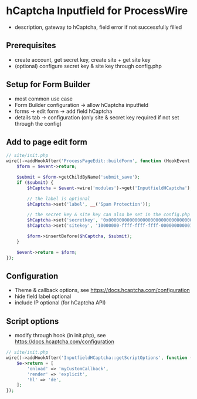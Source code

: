 # hCaptcha Inputfield for ProcessWire

- description, gateway to hCaptcha, field error if not successfully filled

## Prerequisites

- create account, get secret key, create site + get site key
- (optional) configure secret key & site key through config.php

## Setup for Form Builder

- most common use case
- Form Builder configuration -> allow hCaptcha inputfield
- forms -> edit form -> add field hCaptcha
- details tab -> configuration (only site & secret key required if not set through the config)

## Add to page edit form

```php
// site/init.php
wire()->addHookAfter('ProcessPageEdit::buildForm', function (HookEvent $event) {
    $form = $event->return;

    $submit = $form->getChildByName('submit_save');
    if ($submit) {
        $hCaptcha = $event->wire('modules')->get('InputfieldHCaptcha');

        // the label is optional
        $hCaptcha->set('label', __('Spam Protection'));

        // the secret key & site key can also be set in the config.php
        $hCaptcha->set('secretkey', '0x0000000000000000000000000000000000000000');
        $hCaptcha->set('sitekey', '10000000-ffff-ffff-ffff-000000000001');

        $form->insertBefore($hCaptcha, $submit);
    }

    $event->return = $form;
});
```

## Configuration

- Theme & callback options, see https://docs.hcaptcha.com/configuration
- hide field label optional
- include IP optional (for hCaptcha API)

## Script options

- modify through hook (in init.php), see https://docs.hcaptcha.com/configuration

```php
// site/init.php
wire()->addHookAfter('InputfieldHCaptcha::getScriptOptions', function (HookEvent $e) {
    $e->return = [
        'onload' => 'myCustomCallback',
        'render' => 'explicit',
        'hl' => 'de',
    ];
});
```
